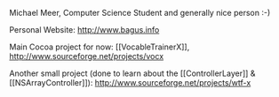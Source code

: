 Michael Meer, Computer Science Student and generally nice person :-)

Personal Website: http://www.bagus.info

Main Cocoa project for now: [[VocableTrainerX]], http://www.sourceforge.net/projects/vocx

Another small project (done to learn about the [[ControllerLayer]] & [[NSArrayController]]): http://www.sourceforge.net/projects/wtf-x
